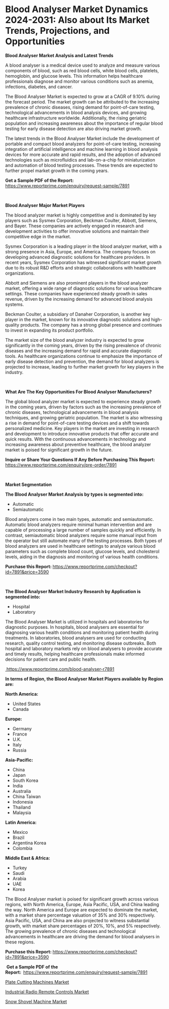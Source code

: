 <p><h1>Blood Analyser Market Dynamics 2024-2031: Also about Its Market Trends, Projections, and Opportunities</h1></p><p><strong>Blood Analyser Market Analysis and Latest Trends</strong></p>
<p><p>A blood analyser is a medical device used to analyze and measure various components of blood, such as red blood cells, white blood cells, platelets, hemoglobin, and glucose levels. This information helps healthcare professionals diagnose and monitor various conditions such as anemia, infections, diabetes, and cancer.</p><p>The Blood Analyser Market is expected to grow at a CAGR of 9.10% during the forecast period. The market growth can be attributed to the increasing prevalence of chronic diseases, rising demand for point-of-care testing, technological advancements in blood analysis devices, and growing healthcare infrastructure worldwide. Additionally, the rising geriatric population and increasing awareness about the importance of regular blood testing for early disease detection are also driving market growth.</p><p>The latest trends in the Blood Analyser Market include the development of portable and compact blood analyzers for point-of-care testing, increasing integration of artificial intelligence and machine learning in blood analysis devices for more accurate and rapid results, and the adoption of advanced technologies such as microfluidics and lab-on-a-chip for miniaturization and automation of blood testing processes. These trends are expected to further propel market growth in the coming years.</p></p>
<p><strong>Get a Sample PDF of the Report:&nbsp;</strong> <a href="https://www.reportprime.com/enquiry/request-sample/7891">https://www.reportprime.com/enquiry/request-sample/7891</a></p>
<p>&nbsp;</p>
<p><strong>Blood Analyser Major Market Players</strong></p>
<p><p>The blood analyzer market is highly competitive and is dominated by key players such as Sysmex Corporation, Beckman Coulter, Abbott, Siemens, and Bayer. These companies are actively engaged in research and development activities to offer innovative solutions and maintain their competitive edge in the market.</p><p>Sysmex Corporation is a leading player in the blood analyzer market, with a strong presence in Asia, Europe, and America. The company focuses on developing advanced diagnostic solutions for healthcare providers. In recent years, Sysmex Corporation has witnessed significant market growth due to its robust R&D efforts and strategic collaborations with healthcare organizations.</p><p>Abbott and Siemens are also prominent players in the blood analyzer market, offering a wide range of diagnostic solutions for various healthcare settings. These companies have experienced steady growth in sales revenue, driven by the increasing demand for advanced blood analysis systems.</p><p>Beckman Coulter, a subsidiary of Danaher Corporation, is another key player in the market, known for its innovative diagnostic solutions and high-quality products. The company has a strong global presence and continues to invest in expanding its product portfolio.</p><p>The market size of the blood analyzer industry is expected to grow significantly in the coming years, driven by the rising prevalence of chronic diseases and the increasing demand for rapid and accurate diagnostic tools. As healthcare organizations continue to emphasize the importance of early disease detection and prevention, the demand for blood analyzers is projected to increase, leading to further market growth for key players in the industry.</p></p>
<p>&nbsp;</p>
<p><strong>What Are The Key Opportunities For Blood Analyser Manufacturers?</strong></p>
<p><p>The global blood analyzer market is expected to experience steady growth in the coming years, driven by factors such as the increasing prevalence of chronic diseases, technological advancements in blood analysis techniques, and growing geriatric population. The market is also witnessing a rise in demand for point-of-care testing devices and a shift towards personalized medicine. Key players in the market are investing in research and development to introduce innovative products that offer accurate and quick results. With the continuous advancements in technology and increasing awareness about preventive healthcare, the blood analyzer market is poised for significant growth in the future.</p></p>
<p><strong>Inquire or Share Your Questions If Any Before Purchasing This Report:</strong> <a href="https://www.reportprime.com/enquiry/pre-order/7891">https://www.reportprime.com/enquiry/pre-order/7891</a></p>
<p>&nbsp;</p>
<p><strong>Market Segmentation</strong></p>
<p><strong>The Blood Analyser Market Analysis by types is segmented into:</strong></p>
<p><ul><li>Automatic</li><li>Semiautomatic</li></ul></p>
<p><p>Blood analyzers come in two main types, automatic and semiautomatic. Automatic blood analyzers require minimal human intervention and are capable of processing a large number of samples quickly and efficiently. In contrast, semiautomatic blood analyzers require some manual input from the operator but still automate many of the testing processes. Both types of blood analyzers are used in healthcare settings to analyze various blood parameters such as complete blood count, glucose levels, and cholesterol levels, aiding in the diagnosis and monitoring of various health conditions.</p></p>
<p><strong>Purchase this Report:&nbsp;</strong><a href="https://www.reportprime.com/checkout?id=7891&price=3590">https://www.reportprime.com/checkout?id=7891&price=3590</a></p>
<p>&nbsp;</p>
<p><strong>The Blood Analyser Market Industry Research by Application is segmented into:</strong></p>
<p><ul><li>Hospital</li><li>Laboratory</li></ul></p>
<p><p>The Blood Analyser Market is utilized in hospitals and laboratories for diagnostic purposes. In hospitals, blood analysers are essential for diagnosing various health conditions and monitoring patient health during treatments. In laboratories, blood analysers are used for conducting research, quality control testing, and monitoring disease outbreaks. Both hospital and laboratory markets rely on blood analysers to provide accurate and timely results, helping healthcare professionals make informed decisions for patient care and public health.</p></p>
<p><a href="https://www.reportprime.com/blood-analyser-r7891">&nbsp;https://www.reportprime.com/blood-analyser-r7891</a></p>
<p><strong>In terms of Region, the Blood Analyser Market Players available by Region are:</strong></p>
<p>
    <p> <strong> North America: </strong>
        <ul>
            <li>United States</li>
            <li>Canada</li>
        </ul>
        </p> 
    <p> <strong> Europe: </strong>
        <ul>
            <li>Germany</li>
            <li>France</li>
            <li>U.K.</li>
            <li>Italy</li>
            <li>Russia</li>
        </ul>
        </p> 
    <p> <strong> Asia-Pacific: </strong>
        <ul>
            <li>China</li>
            <li>Japan</li>
            <li>South Korea</li>
            <li>India</li>
            <li>Australia</li>
            <li>China Taiwan</li>
            <li>Indonesia</li>
            <li>Thailand</li>
            <li>Malaysia</li>
        </ul>
        </p> 
    <p> <strong> Latin America: </strong>
        <ul>
            <li>Mexico</li>
            <li>Brazil</li>
            <li>Argentina Korea</li>
            <li>Colombia</li>
        </ul>
        </p> 
    <p> <strong> Middle East & Africa: </strong>
        <ul>
            <li>Turkey</li>
            <li>Saudi</li>
            <li>Arabia</li>
            <li>UAE</li>
            <li>Korea</li>
        </ul>
    </p>
    </p>
<p><p>The Blood Analyser market is poised for significant growth across various regions, with North America, Europe, Asia Pacific, USA, and China leading the way. North America and Europe are expected to dominate the market, with a market share percentage valuation of 35% and 30% respectively. Asia Pacific, USA, and China are also projected to witness substantial growth, with market share percentages of 20%, 10%, and 5% respectively. The growing prevalence of chronic diseases and technological advancements in healthcare are driving the demand for blood analysers in these regions.</p></p>
<p><strong>Purchase this Report: </strong><a href="https://www.reportprime.com/checkout?id=7891&price=3590">https://www.reportprime.com/checkout?id=7891&price=3590</a></p>
<p>&nbsp;<strong>Get a Sample PDF of the Report:&nbsp;&nbsp;</strong><a href="https://www.reportprime.com/enquiry/request-sample/7891">https://www.reportprime.com/enquiry/request-sample/7891</a></p>
<p><strong></strong></p>
<p><p><a href="https://www.linkedin.com/pulse/analyzing-plate-cutting-machines-market-global-industry-perspective-gug8e">Plate Cutting Machines Market</a></p><p><a href="https://www.linkedin.com/pulse/industrial-radio-remote-controls-market-size-cagr-trends-2024-2030-iesze">Industrial Radio Remote Controls Market</a></p><p><a href="https://www.linkedin.com/pulse/snow-shovel-machine-market-key-successful-business-strategy-forecast-g8jce">Snow Shovel Machine Market</a></p></p>
